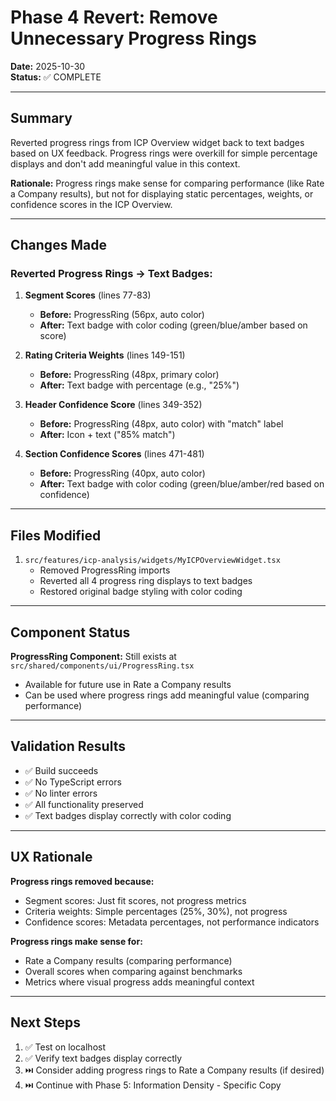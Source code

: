 # Phase 4 Revert: Remove Unnecessary Progress Rings
**Date:** 2025-10-30  
**Status:** ✅ COMPLETE

---

## Summary

Reverted progress rings from ICP Overview widget back to text badges based on UX feedback. Progress rings were overkill for simple percentage displays and don't add meaningful value in this context.

**Rationale:** Progress rings make sense for comparing performance (like Rate a Company results), but not for displaying static percentages, weights, or confidence scores in the ICP Overview.

---

## Changes Made

### Reverted Progress Rings → Text Badges:

1. **Segment Scores** (lines 77-83)
   - **Before:** ProgressRing (56px, auto color)
   - **After:** Text badge with color coding (green/blue/amber based on score)

2. **Rating Criteria Weights** (lines 149-151)
   - **Before:** ProgressRing (48px, primary color)
   - **After:** Text badge with percentage (e.g., "25%")

3. **Header Confidence Score** (lines 349-352)
   - **Before:** ProgressRing (48px, auto color) with "match" label
   - **After:** Icon + text ("85% match")

4. **Section Confidence Scores** (lines 471-481)
   - **Before:** ProgressRing (40px, auto color)
   - **After:** Text badge with color coding (green/blue/amber/red based on confidence)

---

## Files Modified

1. `src/features/icp-analysis/widgets/MyICPOverviewWidget.tsx`
   - Removed ProgressRing imports
   - Reverted all 4 progress ring displays to text badges
   - Restored original badge styling with color coding

---

## Component Status

**ProgressRing Component:** Still exists at `src/shared/components/ui/ProgressRing.tsx`
- Available for future use in Rate a Company results
- Can be used where progress rings add meaningful value (comparing performance)

---

## Validation Results

- ✅ Build succeeds
- ✅ No TypeScript errors
- ✅ No linter errors
- ✅ All functionality preserved
- ✅ Text badges display correctly with color coding

---

## UX Rationale

**Progress rings removed because:**
- Segment scores: Just fit scores, not progress metrics
- Criteria weights: Simple percentages (25%, 30%), not progress
- Confidence scores: Metadata percentages, not performance indicators

**Progress rings make sense for:**
- Rate a Company results (comparing performance)
- Overall scores when comparing against benchmarks
- Metrics where visual progress adds meaningful context

---

## Next Steps

1. ✅ Test on localhost
2. ✅ Verify text badges display correctly
3. ⏭️ Consider adding progress rings to Rate a Company results (if desired)
4. ⏭️ Continue with Phase 5: Information Density - Specific Copy

